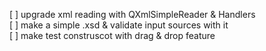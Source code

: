 [ ] upgrade xml reading with QXmlSimpleReader & Handlers  
[ ] make a simple .xsd & validate input sources with it  
[ ] make test construscot with drag & drop feature